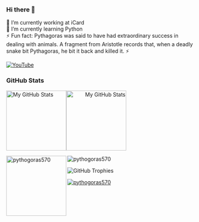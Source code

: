 ### Hi there 👋

<!--
**pythogoras570/pythogoras570** is a ✨ _special_ ✨ repository because its `README.md` (this file) appears on your GitHub profile.

Here are some ideas to get you started:

- 🔭 I’m currently working on ...
- 🌱 I’m currently learning ...
- 👯 I’m looking to collaborate on ...
- 🤔 I’m looking for help with ...
- 💬 Ask me about ...
- 📫 How to reach me: ...
- ⚡ Fun fact: ...
-->
🔭 I’m currently working at iCard <br>
🌱 I’m currently learning Python <br>
⚡ Fun fact: Pythagoras was said to have had extraordinary success in dealing with animals. A fragment from Aristotle records that, when a deadly snake bit Pythagoras, he bit it back and killed it. ⚡

[![YouTube](https://img.shields.io/badge/YouTube-red?style=for-the-badge&logo=youtube&logoColor=white)](https://www.youtube.com/watch?v=9_DHBf_koGE) 

### GitHub Stats

<divleft align="left"><img height="160em" alt="My GitHub Stats" src="https://github-readme-stats.vercel.app/api/top-langs/?username=pythogoras570&langs_count=8&layout=compact&hide_border=true&bg_color=00000000&text_color=3498db&&count_private=true&include_all_commits=true" /></div><divright align="right"><img height="160em" alt="My GitHub Stats" src="https://github-readme-stats.vercel.app/api?username=pythogoras570&show_icons=true&bg_color=00000000&hide_border=true&text_color=3498db&&count_private=true" /></div>
<p><img height="160em" img align="left" src="https://github-readme-streak-stats.herokuapp.com/?user=pythogoras570&" alt="pythogoras570" /></p>

<p align="left"> <img src="https://komarev.com/ghpvc/?username=pythogoras570&label=Profile%20views&color=0e75b6&style=flat" alt="pythogoras570" /> </p>

<img align="center" src="https://github-profile-trophy.vercel.app/?username=pythogoras570" alt="GitHub Trophies" />
<p align="left"> <a href="https://github.com/ryo-ma/github-profile-trophy"><img src="https://github-profile-trophy.vercel.app/?username=pythogoras570" alt=" pythogoras570" /></a> </p>
